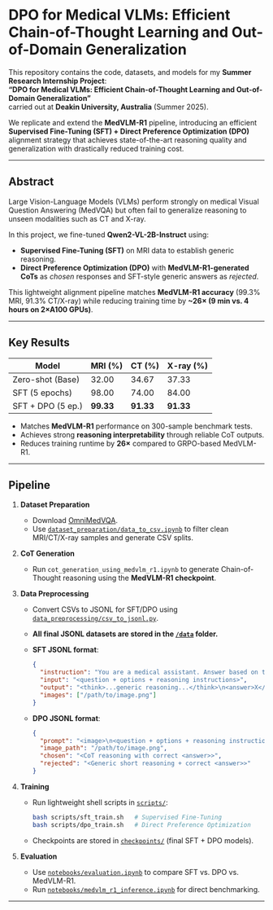 # DPO for Medical VLMs: Efficient Chain-of-Thought Learning and Out-of-Domain Generalization

This repository contains the code, datasets, and models for my **Summer Research Internship Project**:  
**“DPO for Medical VLMs: Efficient Chain-of-Thought Learning and Out-of-Domain Generalization”**  
carried out at **Deakin University, Australia** (Summer 2025).

We replicate and extend the **MedVLM-R1** pipeline, introducing an efficient **Supervised Fine-Tuning (SFT) + Direct Preference Optimization (DPO)** alignment strategy that achieves state-of-the-art reasoning quality and generalization with drastically reduced training cost.

---

## Abstract

Large Vision-Language Models (VLMs) perform strongly on medical Visual Question Answering (MedVQA) but often fail to generalize reasoning to unseen modalities such as CT and X-ray.  

In this project, we fine-tuned **Qwen2-VL-2B-Instruct** using:
- **Supervised Fine-Tuning (SFT)** on MRI data to establish generic reasoning.
- **Direct Preference Optimization (DPO)** with **MedVLM-R1-generated CoTs** as *chosen* responses and SFT-style generic answers as *rejected*.  

This lightweight alignment pipeline matches **MedVLM-R1 accuracy** (99.3% MRI, 91.3% CT/X-ray) while reducing training time by **~26× (9 min vs. 4 hours on 2×A100 GPUs)**.

---

## Key Results

| Model             | MRI (%) | CT (%) | X-ray (%) |
|-------------------|---------|--------|-----------|
| Zero-shot (Base)  | 32.00   | 34.67  | 37.33     |
| SFT (5 epochs)    | 98.00   | 74.00  | 84.00     |
| SFT + DPO (5 ep.) | **99.33** | **91.33** | **91.33** |

- Matches **MedVLM-R1** performance on 300-sample benchmark tests.
- Achieves strong **reasoning interpretability** through reliable CoT outputs.
- Reduces training runtime by **26×** compared to GRPO-based MedVLM-R1.

---

## Pipeline

1. **Dataset Preparation**  
   - Download [OmniMedVQA](https://huggingface.co/datasets/foreverbeliever/OmniMedVQA).  
   - Use [`dataset_preparation/data_to_csv.ipynb`](dataset_preparation/data_to_csv.ipynb) to filter clean MRI/CT/X-ray samples and generate CSV splits.  

2. **CoT Generation**  
   - Run `cot_generation_using_medvlm_r1.ipynb` to generate Chain-of-Thought reasoning using the **MedVLM-R1 checkpoint**.  

3. **Data Preprocessing**  
   - Convert CSVs to JSONL for SFT/DPO using [`data_preprocessing/csv_to_jsonl.py`](data_preprocessing/csv_to_jsonl.py).  
   - **All final JSONL datasets are stored in the [`/data`](data/) folder.**

   - **SFT JSONL format**:
     ```json
     {
       "instruction": "You are a medical assistant. Answer based on the image and question.",
       "input": "<question + options + reasoning instructions>",
       "output": "<think>...generic reasoning...</think>\n<answer>X</answer>",
       "images": ["/path/to/image.png"]
     }
     ```

   - **DPO JSONL format**:
     ```json
     {
       "prompt": "<image>\n<question + options + reasoning instructions>",
       "image_path": "/path/to/image.png",
       "chosen": "<CoT reasoning with correct <answer>>",
       "rejected": "<Generic short reasoning + correct <answer>>"
     }
     ```

4. **Training**  
   - Run lightweight shell scripts in [`scripts/`](scripts/):
     ```bash
     bash scripts/sft_train.sh   # Supervised Fine-Tuning
     bash scripts/dpo_train.sh   # Direct Preference Optimization
     ```

   - Checkpoints are stored in [`checkpoints/`](checkpoints/) (final SFT + DPO models).  

5. **Evaluation**  
   - Use [`notebooks/evaluation.ipynb`](notebooks/evaluation.ipynb) to compare SFT vs. DPO vs. MedVLM-R1.  
   - Run [`notebooks/medvlm_r1_inference.ipynb`](notebooks/medvlm_r1_inference.ipynb) for direct benchmarking.  

---

